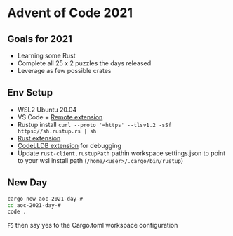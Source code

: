# Advent of Code 2021

## Goals for 2021
- Learning some Rust
- Complete all 25 x 2 puzzles the days released
- Leverage as few possible crates

## Env Setup
- WSL2 Ubuntu 20.04
- VS Code + [Remote extension](https://docs.microsoft.com/en-us/windows/wsl/tutorials/wsl-vscode#install-vs-code-and-the-remote-wsl-extension)
- Rustup install `curl --proto '=https' --tlsv1.2 -sSf https://sh.rustup.rs | sh`
- [Rust extension](https://marketplace.visualstudio.com/items?itemName=rust-lang.rust)
- [CodeLLDB extension](https://marketplace.visualstudio.com/items?itemName=vadimcn.vscode-lldb) for debugging
- Update `rust-client.rustupPath` pathin workspace settings.json to point to your wsl install path (`/home/<user>/.cargo/bin/rustup`)

## New Day
```bash
cargo new aoc-2021-day-#
cd aoc-2021-day-#
code .
```
`F5` then say yes to the Cargo.toml workspace configuration

